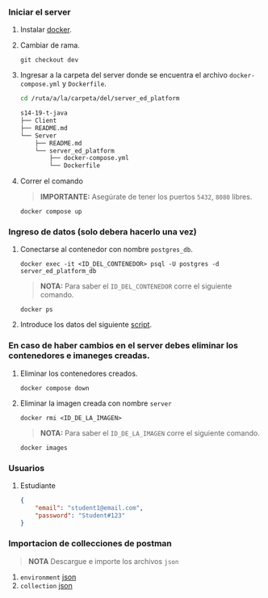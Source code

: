 ### Iniciar el server

1. Instalar [docker](https://www.docker.com/products/docker-desktop/).

2. Cambiar de rama.

    ```
    git checkout dev
    ```

3. Ingresar a la carpeta del server donde se encuentra el archivo `docker-compose.yml` y `Dockerfile`.

    ```bash
    cd /ruta/a/la/carpeta/del/server_ed_platform
    ```
    ```md
    s14-19-t-java
    ├── Client
    ├── README.md
    └── Server
        ├── README.md
        └── server_ed_platform
            ├── docker-compose.yml
            └── Dockerfile
    ```
4. Correr el comando

    > **IMPORTANTE:** Asegúrate de tener los puertos `5432`, `8080` libres.

    ```
    docker compose up
    ```

### Ingreso de datos (solo debera hacerlo una vez)

1. Conectarse al contenedor con nombre `postgres_db`.

    ```
    docker exec -it <ID_DEL_CONTENEDOR> psql -U postgres -d server_ed_platform_db
    ```

    > **NOTA:** Para saber el `ID_DEL_CONTENEDOR` corre el siguiente comando.

    ```
    docker ps
    ```

2. Introduce los datos del siguiente [script](https://github.com/No-Country/s14-19-t-java/tree/dev-backend-attendance/Server/server_ed_platform/data.sql).

### En caso de haber cambios en el server debes eliminar los contenedores e imaneges creadas.

1. Eliminar los contenedores creados.

    ```
    docker compose down
    ```

2. Eliminar la imagen creada con nombre `server`

    ```
    docker rmi <ID_DE_LA_IMAGEN> 
    ```
    
    > **NOTA:** Para saber el `ID_DE_LA_IMAGEN` corre el siguiente comando.

    ```
    docker images
    ```
### Usuarios
1. Estudiante
    ```json
    {
        "email": "student1@email.com",
        "password": "Student#123"
    }
    ```
### Importacion de collecciones de postman
> **NOTA** Descargue e importe los archivos `json`
1. `environment` [json](https://github.com/No-Country/s14-19-t-java/blob/dev-backend-xonlinex/Server/Server_Ed_platform.postman_environment.json)
2. `collection` [json](https://github.com/No-Country/s14-19-t-java/blob/dev-backend-xonlinex/Server/Server_Ed_Requests.postman_collection.json)
